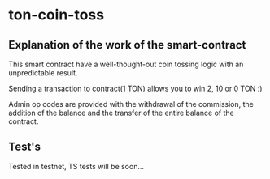 # ton-coin-toss

## Explanation of the work of the smart-contract
This smart contract have a well-thought-out coin tossing logic with an unpredictable result.

Sending a transaction to contract(1 TON) allows you to win 2, 10 or 0 TON :)

Admin op codes are provided with the withdrawal of the commission, the addition of the balance and the transfer of the entire balance of the contract.

## Test's

Tested in testnet, TS tests will be soon...
